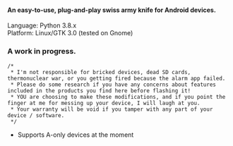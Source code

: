 #### An easy-to-use, plug-and-play swiss army knife for Android devices.
Language: Python 3.8.x <br>
Platform: Linux/GTK 3.0 (tested on Gnome)

### A work in progress.

```
/*
 * I'm not responsible for bricked devices, dead SD cards, thermonuclear war, or you getting fired because the alarm app failed. 
 * Please do some research if you have any concerns about features included in the products you find here before flashing it! 
 * YOU are choosing to make these modifications, and if you point the finger at me for messing up your device, I will laugh at you. 
 * Your warranty will be void if you tamper with any part of your device / software.
 */
```

- Supports A-only devices at the moment
